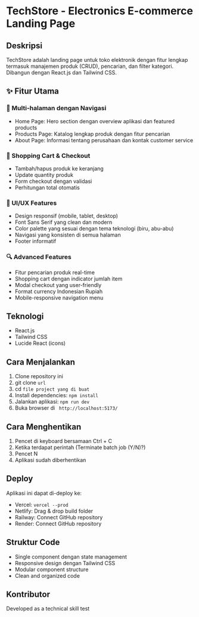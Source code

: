 # TechStore - Electronics E-commerce Landing Page

## Deskripsi
TechStore adalah landing page untuk toko elektronik dengan fitur lengkap termasuk manajemen produk (CRUD), pencarian, dan filter kategori. Dibangun dengan React.js dan Tailwind CSS.

## ✨ Fitur Utama

### 📱 Multi-halaman dengan Navigasi
- Home Page: Hero section dengan overview aplikasi dan featured products
- Products Page: Katalog lengkap produk dengan fitur pencarian
- About Page: Informasi tentang perusahaan dan kontak customer service

### 🛒 Shopping Cart & Checkout
- Tambah/hapus produk ke keranjang
- Update quantity produk
- Form checkout dengan validasi
- Perhitungan total otomatis

### 🎨 UI/UX Features
- Design responsif (mobile, tablet, desktop)
- Font Sans Serif yang clean dan modern
- Color palette yang sesuai dengan tema teknologi (biru, abu-abu)
- Navigasi yang konsisten di semua halaman
- Footer informatif

### 🔍 Advanced Features
- Fitur pencarian produk real-time
- Shopping cart dengan indicator jumlah item
- Modal checkout yang user-friendly
- Format currency Indonesian Rupiah
- Mobile-responsive navigation menu

## Teknologi
- React.js
- Tailwind CSS
- Lucide React (icons)

## Cara Menjalankan
1. Clone repository ini 
2. git clone `url`
3. cd `file project yang di buat`
4. Install dependencies: `npm install`
5. Jalankan aplikasi: `npm run dev`
6. Buka browser di ` http://localhost:5173/`

## Cara Menghentikan
1. Pencet di keyboard bersamaan Ctrl + C
2. Ketika terdapat perintah (Terminate batch job (Y/N)?)
3. Pencet N
4. Aplikasi sudah diberhentikan

## Deploy
Aplikasi ini dapat di-deploy ke:
- Vercel: `vercel --prod`
- Netlify: Drag & drop build folder
- Railway: Connect GitHub repository
- Render: Connect GitHub repository

## Struktur Code
- Single component dengan state management
- Responsive design dengan Tailwind CSS
- Modular component structure
- Clean and organized code

## Kontributor
Developed as a technical skill test